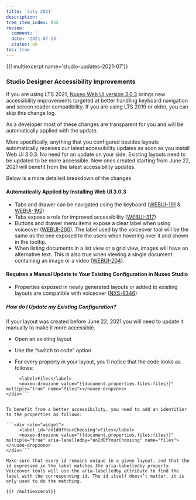 ```yaml
---
title: 'July 2021'
description: .
tree_item_index: 952
review:
  comment: ''
  date: '2021-07-13'
  status: ok
toc: true
---
```


{{! multiexcerpt name='studio-updates-2021-07'}}
### Studio Designer Accessibility Improvements

If you are using LTS 2021, <a href="https://connect.nuxeo.com/nuxeo/site/marketplace/package/nuxeo-web-ui?version=3.0.3" target="_blank">Nuxeo Web UI version 3.0.3</a> brings new accessibility improvements targeted at better handling keyboard navigation and screen reader compatibility. If you are using LTS 2019 or older, you can skip this change log.

As a developer most of these changes are transparent for you and will be automatically applied with the update.

More specifically, anything that you configured besides layouts automatically receives our latest accessibility updates as soon as you install Web UI 3.0.3. No need for an update on your side. Existing layouts need to be updated to be more accessible. New ones created starting from June 22, 2021 will benefit from the latest accessibility updates.

Below is a more detailed breakdown of the changes.

#### Automatically Applied by Installing Web UI 3.0.3
- Tabs and drawer can be navigated using the keyboard (<a href="https://jira.nuxeo.com/browse/WEBUI-191" target="_blank">WEBUI-191</a> & <a href="https://jira.nuxeo.com/browse/WEBUI-192" target="_blank">WEBUI-192</a>)
- Tabs expose a role for improved accessibility (<a href="https://jira.nuxeo.com/browse/WEBUI-317" target="_blank">WEBUI-317</a>)
- Buttons and drawer menu items expose a clear label when using voiceover (<a href="https://jira.nuxeo.com/browse/WEBUI-200" target="_blank">WEBUI-200</a>). The label used by the voiceover tool will be the same as the one exposed to the users when hovering over it and shown in the tooltip.
- When listing documents in a list view or a grid view, images will have an alternative text. This is also true when viewing a single document containing an image or a video (<a href="https://jira.nuxeo.com/browse/WEBUI-204" target="_blank">WEBUI-204</a>).

#### Requires a Manual Update to Your Existing Configuration in Nuxeo Studio
- Properties exposed in newly generated layouts or added to existing layouts are compatible with voiceover (<a href="https://jira.nuxeo.com/browse/NXS-6346" target="_blank">NXS-6346</a>)

##### How do I Update my Existing Configuration?
If your layout was created before June 22, 2021 you will need to update it manually to make it more accessible.

- Open an existing layout
- Use the “switch to code” option

- For every property in your layout, you’ll notice that the code looks as follows:

```<div role="widget">
     <label>Files</label>
     <nuxeo-dropzone value="{{document.properties.files:files}}" multiple="true" name="files"></nuxeo-dropzone>
</div>```


To benefit from a better accessibility, you need to add an identifier to the properties as follows:

```<div role="widget">
     <label id="anIdOfYourChoosing">Files</label>
     <nuxeo-dropzone value="{{document.properties.files:files}}" multiple="true" aria-labelledby="anIdOfYourChoosing" name="files"></nuxeo-dropzone>
</div>```

Make sure that every id remains unique in a given layout, and that the id expressed in the label matches the aria-labelledby property. Voiceover tools will use the aria-labelledby attribute to find the label with the corresponding id. The id itself doesn’t matter, it is only used to do the matching.

{{! /multiexcerpt}}
